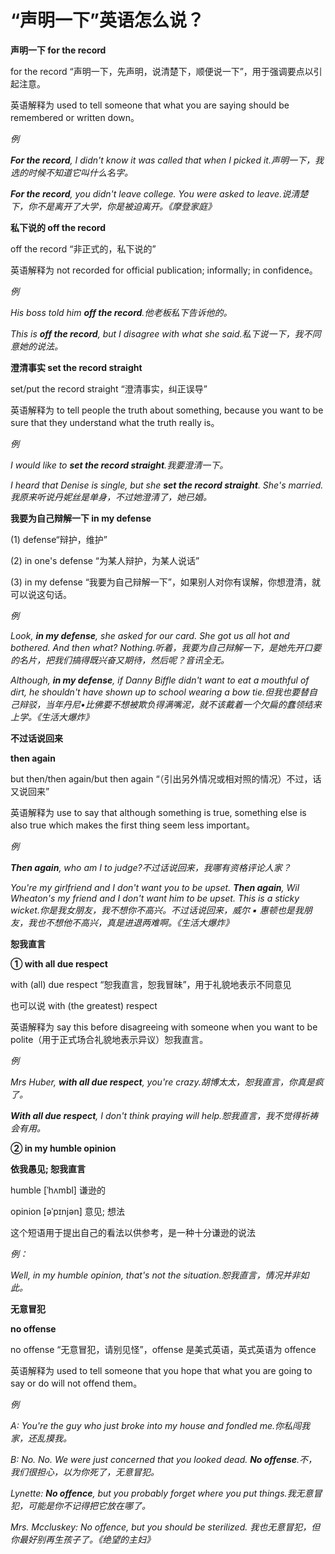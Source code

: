 # “声明一下”英语怎么说？

**声明一下 for the record**

for the record “声明一下，先声明，说清楚下，顺便说一下”，用于强调要点以引起注意。

英语解释为 used to tell someone that what you are saying should be remembered or written down。

_例_

_**For the record**, I didn't know it was called that when I picked it.声明一下，我选的时候不知道它叫什么名字。_

_**For the record**, you didn't leave college. You were asked to leave.说清楚下，你不是离开了大学，你是被迫离开。《摩登家庭》_

**私下说的 off the record**

off the record “非正式的，私下说的”

英语解释为 not recorded for official publication; informally; in confidence。

_例_

_His boss told him **off the record**.他老板私下告诉他的。_

_This is **off the record**, but I disagree with what she said.私下说一下，我不同意她的说法。_

**澄清事实 set the record straight**

set/put the record straight “澄清事实，纠正误导”

英语解释为 to tell people the truth about something, because you want to be sure that they understand what the truth really is。

_例_

_I would like to **set the record straight**.我要澄清一下。_

_I heard that Denise is single, but she **set the record straight**. She's married.我原来听说丹妮丝是单身，不过她澄清了，她已婚。_

**我要为自己辩解一下 in my defense**

(1) defense“辩护，维护”

(2) in one's defense “为某人辩护，为某人说话”

(3) in my defense “我要为自己辩解一下”，如果别人对你有误解，你想澄清，就可以说这句话。

_例_

_Look, **in my defense**, she asked for our card. She got us all hot and bothered. And then what? Nothing.听着，我要为自己辩解一下，是她先开口要的名片，把我们搞得既兴奋又期待，然后呢？音讯全无。_

_Although, **in my defense**, if Danny Biffle didn't want to eat a mouthful of dirt, he shouldn't have shown up to school wearing a bow tie.但我也要替自己辩驳，当年丹尼•比佛要不想被欺负得满嘴泥，就不该戴着一个欠扁的蠢领结来上学。《生活大爆炸》_

**不过话说回来**

**then again**

but then/then again/but then again “（引出另外情况或相对照的情况）不过，话又说回来”

英语解释为 use to say that although something is true, something else is also true which makes the first thing seem less important。

_例_

_**Then again**, who am I to judge?不过话说回来，我哪有资格评论人家？_

_You're my girlfriend and I don't want you to be upset. **Then again**, Wil Wheaton's my friend and I don't want him to be upset. This is a sticky wicket.你是我女朋友，我不想你不高兴。不过话说回来，威尔 ▪ 惠顿也是我朋友，我也不想他不高兴，真是进退两难啊。《生活大爆炸》_

**恕我直言**

**① with all due respect**

with (all) due respect “恕我直言，恕我冒昧”，用于礼貌地表示不同意见

也可以说 with (the greatest) respect

英语解释为 say this before disagreeing with someone when you want to be polite（用于正式场合礼貌地表示异议）恕我直言。

_例_

_Mrs Huber, **with all due respect**, you're crazy.胡博太太，恕我直言，你真是疯了。_

_**With all due respect**, I don't think praying will help.恕我直言，我不觉得祈祷会有用。_

**② in my humble opinion**

**依我愚见; 恕我直言**

humble [ˈhʌmbl] 谦逊的

opinion [əˈpɪnjən] 意见; 想法

这个短语用于提出自己的看法以供参考，是一种十分谦逊的说法

_例：_

_Well, in my humble opinion, that's not the situation.恕我直言，情况并非如此。_

**无意冒犯**

**no offense**

no offense “无意冒犯，请别见怪”，offense 是美式英语，英式英语为 offence

英语解释为 used to tell someone that you hope that what you are going to say or do will not offend them。

_例_

_A: You're the guy who just broke into my house and fondled me.你私闯我家，还乱摸我。_

_B: No. No. We were just concerned that you looked dead. **No offense**.不，我们很担心，以为你死了，无意冒犯。_

_Lynette: **No offence**, but you probably forget where you put things.我无意冒犯，可能是你不记得把它放在哪了。_

_Mrs. Mccluskey: No offence, but you should be sterilized. 我也无意冒犯，但你最好别再生孩子了。《绝望的主妇》_
